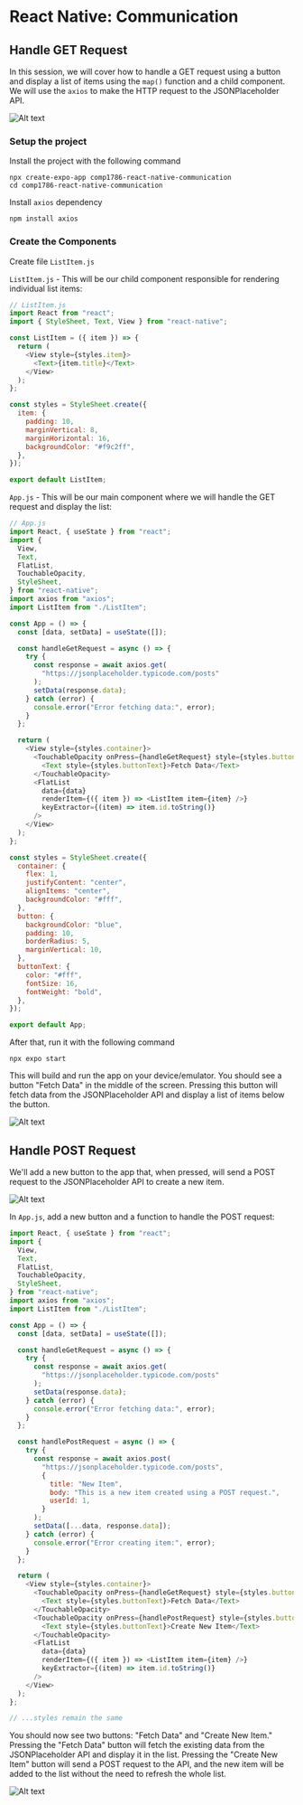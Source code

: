 # React Native: Communication

## Handle GET Request

In this session, we will cover how to handle a GET request using a button and display a list of items using the `map()` function and a child component. We will use the `axios` to make the HTTP request to the JSONPlaceholder API.

![Alt text](image-1.png)

### Setup the project

Install the project with the following command

```
npx create-expo-app comp1786-react-native-communication
cd comp1786-react-native-communication
```

Install `axios` dependency

```
npm install axios
```

### Create the Components

Create file `ListItem.js`

`ListItem.js` - This will be our child component responsible for rendering individual list items:

```js
// ListItem.js
import React from "react";
import { StyleSheet, Text, View } from "react-native";

const ListItem = ({ item }) => {
  return (
    <View style={styles.item}>
      <Text>{item.title}</Text>
    </View>
  );
};

const styles = StyleSheet.create({
  item: {
    padding: 10,
    marginVertical: 8,
    marginHorizontal: 16,
    backgroundColor: "#f9c2ff",
  },
});

export default ListItem;
```

`App.js` - This will be our main component where we will handle the GET request and display the list:

```js
// App.js
import React, { useState } from "react";
import {
  View,
  Text,
  FlatList,
  TouchableOpacity,
  StyleSheet,
} from "react-native";
import axios from "axios";
import ListItem from "./ListItem";

const App = () => {
  const [data, setData] = useState([]);

  const handleGetRequest = async () => {
    try {
      const response = await axios.get(
        "https://jsonplaceholder.typicode.com/posts"
      );
      setData(response.data);
    } catch (error) {
      console.error("Error fetching data:", error);
    }
  };

  return (
    <View style={styles.container}>
      <TouchableOpacity onPress={handleGetRequest} style={styles.button}>
        <Text style={styles.buttonText}>Fetch Data</Text>
      </TouchableOpacity>
      <FlatList
        data={data}
        renderItem={({ item }) => <ListItem item={item} />}
        keyExtractor={(item) => item.id.toString()}
      />
    </View>
  );
};

const styles = StyleSheet.create({
  container: {
    flex: 1,
    justifyContent: "center",
    alignItems: "center",
    backgroundColor: "#fff",
  },
  button: {
    backgroundColor: "blue",
    padding: 10,
    borderRadius: 5,
    marginVertical: 10,
  },
  buttonText: {
    color: "#fff",
    fontSize: 16,
    fontWeight: "bold",
  },
});

export default App;
```

After that, run it with the following command

```
npx expo start
```

This will build and run the app on your device/emulator. You should see a button "Fetch Data" in the middle of the screen. Pressing this button will fetch data from the JSONPlaceholder API and display a list of items below the button.

![Alt text](image.png)

## Handle POST Request

We'll add a new button to the app that, when pressed, will send a POST request to the JSONPlaceholder API to create a new item.

![Alt text](image-5.png)

In `App.js`, add a new button and a function to handle the POST request:

```js
import React, { useState } from "react";
import {
  View,
  Text,
  FlatList,
  TouchableOpacity,
  StyleSheet,
} from "react-native";
import axios from "axios";
import ListItem from "./ListItem";

const App = () => {
  const [data, setData] = useState([]);

  const handleGetRequest = async () => {
    try {
      const response = await axios.get(
        "https://jsonplaceholder.typicode.com/posts"
      );
      setData(response.data);
    } catch (error) {
      console.error("Error fetching data:", error);
    }
  };

  const handlePostRequest = async () => {
    try {
      const response = await axios.post(
        "https://jsonplaceholder.typicode.com/posts",
        {
          title: "New Item",
          body: "This is a new item created using a POST request.",
          userId: 1,
        }
      );
      setData([...data, response.data]);
    } catch (error) {
      console.error("Error creating item:", error);
    }
  };

  return (
    <View style={styles.container}>
      <TouchableOpacity onPress={handleGetRequest} style={styles.button}>
        <Text style={styles.buttonText}>Fetch Data</Text>
      </TouchableOpacity>
      <TouchableOpacity onPress={handlePostRequest} style={styles.button}>
        <Text style={styles.buttonText}>Create New Item</Text>
      </TouchableOpacity>
      <FlatList
        data={data}
        renderItem={({ item }) => <ListItem item={item} />}
        keyExtractor={(item) => item.id.toString()}
      />
    </View>
  );
};

// ...styles remain the same
```

You should now see two buttons: "Fetch Data" and "Create New Item." Pressing the "Fetch Data" button will fetch the existing data from the JSONPlaceholder API and display it in the list. Pressing the "Create New Item" button will send a POST request to the API, and the new item will be added to the list without the need to refresh the whole list.

![Alt text](image-3.png)
